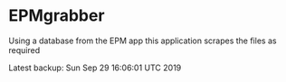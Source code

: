 # EPMgrabber
Using a database from the EPM app this application scrapes the files as required


Latest backup: Sun Sep 29 16:06:01 UTC 2019
